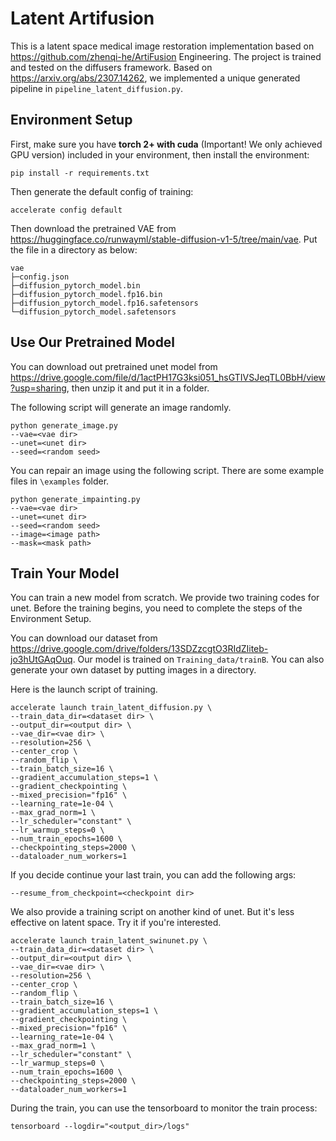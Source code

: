 # Latent Artifusion

This is a latent space medical image restoration implementation based on https://github.com/zhenqi-he/ArtiFusion Engineering. The project is trained and tested on the diffusers framework. Based on https://arxiv.org/abs/2307.14262, we implemented a unique generated pipeline in `pipeline_latent_diffusion.py`.


## Environment Setup

First, make sure you have **torch 2+ with cuda** (Important! We only achieved GPU version) included in your environment, then install the environment:

```
pip install -r requirements.txt
```

Then generate the default config of training:

```
accelerate config default
```

Then download the pretrained VAE from https://huggingface.co/runwayml/stable-diffusion-v1-5/tree/main/vae. Put the file in a directory as below:

```
vae
├─config.json
├─diffusion_pytorch_model.bin
├─diffusion_pytorch_model.fp16.bin
├─diffusion_pytorch_model.fp16.safetensors
└─diffusion_pytorch_model.safetensors
```

## Use Our Pretrained Model


You can download out pretrained unet model from https://drive.google.com/file/d/1actPH17G3ksi051_hsGTIVSJeqTL0BbH/view?usp=sharing, then unzip it and put it in a folder.

The following script will generate an image randomly.

```
python generate_image.py 
--vae=<vae dir> 
--unet=<unet dir>
--seed=<random seed>
```

You can repair an image using the following script. There are some example files in `\examples` folder.

```
python generate_impainting.py
--vae=<vae dir> 
--unet=<unet dir>
--seed=<random seed>
--image=<image path> 
--mask=<mask path>
```

## Train Your Model

You can train a new model from scratch. We provide two training codes for unet. Before the training begins, you need to complete the steps of the Environment Setup.

You can download our dataset from https://drive.google.com/drive/folders/13SDZzcgtO3RIdZIiteb-jo3hUtGAqOuq. Our model is trained on `Training_data/trainB`. You can also generate your own dataset by putting images in a directory.

Here is the launch script of training.

```
accelerate launch train_latent_diffusion.py \
--train_data_dir=<dataset dir> \
--output_dir=<output dir> \
--vae_dir=<vae dir> \
--resolution=256 \
--center_crop \
--random_flip \
--train_batch_size=16 \
--gradient_accumulation_steps=1 \
--gradient_checkpointing \
--mixed_precision="fp16" \
--learning_rate=1e-04 \
--max_grad_norm=1 \
--lr_scheduler="constant" \
--lr_warmup_steps=0 \
--num_train_epochs=1600 \
--checkpointing_steps=2000 \
--dataloader_num_workers=1
```

If you decide continue your last train, you can add the following args:

```
--resume_from_checkpoint=<checkpoint dir> 
```

We also provide a training script on another kind of unet. But it's less effective on latent space. Try it if you're interested.

```
accelerate launch train_latent_swinunet.py \
--train_data_dir=<dataset dir> \
--output_dir=<output dir> \
--vae_dir=<vae dir> \
--resolution=256 \
--center_crop \
--random_flip \
--train_batch_size=16 \
--gradient_accumulation_steps=1 \
--gradient_checkpointing \
--mixed_precision="fp16" \
--learning_rate=1e-04 \
--max_grad_norm=1 \
--lr_scheduler="constant" \
--lr_warmup_steps=0 \
--num_train_epochs=1600 \
--checkpointing_steps=2000 \
--dataloader_num_workers=1
```

During the train, you can use the tensorboard to monitor the train process:

```
tensorboard --logdir="<output_dir>/logs"
```
